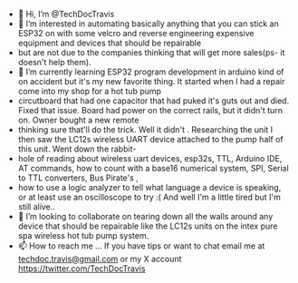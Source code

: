 - 👋 Hi, I’m @TechDocTravis
- 👀 I’m interested in automating basically anything that you can stick an ESP32 on with some velcro and reverse engineering expensive equipment and devices that should be repairable
-    but are not due to the companies thinking that will get more sales(ps- it doesn't help them).
- 🌱 I’m currently learning ESP32 program development in arduino kind of on accident but it's my new favorite thing. It started when I had a repair come into my shop for a hot tub pump
-    circutboard that had one capacitor that had puked it's guts out and died. Fixed that issue. Board had power on the correct rails, but it didn't turn on. Owner bought a new remote
-    thinking sure that'll do the trick. Well it didn't . Researching the unit I then saw the LC12s wireless UART device attached to the pump half of this unit. Went down the rabbit-
-    hole of reading about wireless uart devices, esp32s, TTL, Arduino IDE, AT commands, how to count with a base16 numerical system, SPI, Serial to TTL converters, Bus Pirate's ,
-    how to use a logic analyzer to tell what language a device is speaking, or at least use an oscilloscope to try :( And well I'm a little tired but I'm still alive..
- 💞️ I’m looking to collaborate on tearing down all the walls around any device that should be repairable like the LC12s units on the intex pure spa wireless hot tub pump system.  
- 📫 How to reach me ... If you have tips or want to chat email me at techdoc.travis@gmail.com or my X account https://twitter.com/TechDocTravis      

<!---
TechDocTravis/TechDocTravis is a ✨ special ✨ repository because its `README.md` (this file) appears on your GitHub profile.
You can click the Preview link to take a look at your changes.
--->
